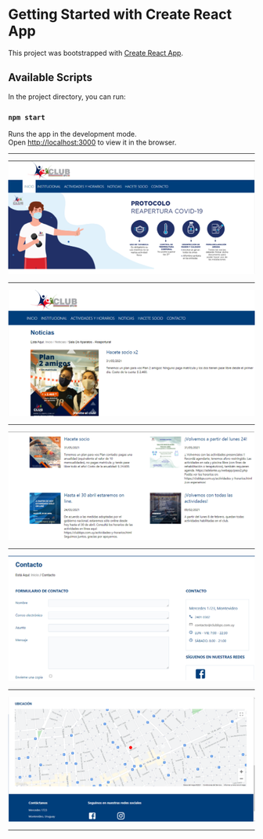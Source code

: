# Getting Started with Create React App

This project was bootstrapped with [Create React App](https://github.com/facebook/create-react-app).

## Available Scripts

In the project directory, you can run:

### `npm start`

Runs the app in the development mode.\
Open [http://localhost:3000](http://localhost:3000) to view it in the browser.


-------------------------------------------------------------------------------


![Club_Bps_Home](inicioclubbps.png)

-------------------------------------------------------------------------------


![Club_News](newsclubbps.png)

-------------------------------------------------------------------------------


![Club_News_Two](newsclubbpswrap.png)

-------------------------------------------------------------------------------


![Club_Bps_Contact](contactclubbps.png)

-------------------------------------------------------------------------------


![Club_Bps_Map_Footer](mapandfooter.png)

-------------------------------------------------------------------------------